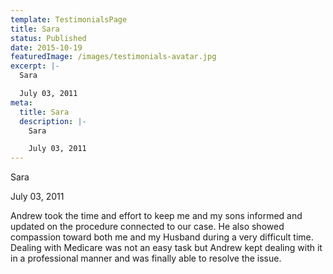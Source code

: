 ```yaml
---
template: TestimonialsPage
title: Sara
status: Published
date: 2015-10-19
featuredImage: /images/testimonials-avatar.jpg
excerpt: |-
  Sara

  July 03, 2011
meta:
  title: Sara
  description: |-
    Sara

    July 03, 2011
---
```

<!--StartFragment-->

Sara

July 03, 2011







Andrew took the time and effort to keep me and my sons informed and updated on the procedure connected to our case. He also showed compassion toward both me and my Husband during a very difficult time. Dealing with Medicare was not an easy task but Andrew kept dealing with it in a professional manner and was finally able to resolve the issue.

<!--EndFragment-->